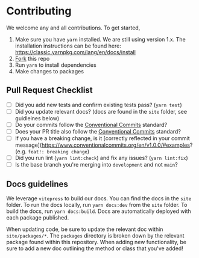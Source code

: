 # Contributing

We welcome any and all contributions. To get started,

1. Make sure you have `yarn` installed. We are still using version 1.x. The installation instructions can be found here: https://classic.yarnpkg.com/lang/en/docs/install
2. [Fork](https://github.com/alchemyplatform/aa-sdk/fork) this repo
3. Run `yarn` to install dependencies
4. Make changes to packages

## Pull Request Checklist

- [ ] Did you add new tests and confirm existing tests pass? (`yarn test`)
- [ ] Did you update relevant docs? (docs are found in the `site` folder, see guidleines below)
- [ ] Do your commits follow the [Conventional Commits](https://www.conventionalcommits.org/en/v1.0.0/) standard?
- [ ] Does your PR title also follow the [Conventional Commits](https://www.conventionalcommits.org/en/v1.0.0/) standard?
- [ ] If you have a breaking change, is it [correctly reflected in your commit message](https://www.conventionalcommits.org/en/v1.0.0/#examples? (e.g. `feat!: breaking change`)
- [ ] Did you run lint (`yarn lint:check`) and fix any issues? (`yarn lint:fix`)
- [ ] Is the base branch you're merging into `development` and not `main`?

## Docs guidelines

We leverage `vitepress` to build our docs. You can find the docs in the `site` folder. To run the docs locally, run `yarn docs:dev` from the `site` folder. To build the docs, run `yarn docs:build`. Docs are automatically deployed with each package published.

When updating code, be sure to update the relevant doc within `site/packages/*`. The `packages` directory is broken down by the relevant package found within this repository. When adding new functionality, be sure to add a new doc outlining the method or class that you've added!
